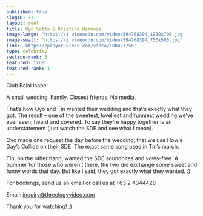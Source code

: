 ```yaml
---
published: true
slugID: 37
layout: reel
title: Oyo Sotto & Kristine Hermosa
image-large: 'https://i.vimeocdn.com/video/594768394_1920x700.jpg'
image-small: 'https://i.vimeocdn.com/video/594768394_750x500.jpg'
link: 'https://player.vimeo.com/video/180421756'
type: celebrity
section-rank: 3
featured: true
featured-rank: 1
---
```

Club Balai Isabel

A small wedding. Family. Closest friends. No media.

That’s how Oyo and Tin wanted their wedding and that’s exactly what they got. The result – one of the sweetest, loveliest and funniest wedding we’ve ever seen, heard and covered. To say they’re happy together is an understatement (just watch the SDE and see what I mean).

Oyo made one request the day before the wedding, that we use Howie Day’s Collide on their SDE. The exact same song used in Tin’s march.

Tin, on the other hand, wanted the SDE soundbites and vows-free. A bummer for those who weren’t there, the two did exchange some sweet and funny words that day. But like I said, they got exactly what they wanted. :)

For bookings, send us an email or call us at +63 2 4344428

Email: inquiry@threelogyvideo.com

Thank you for watching! :)

